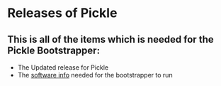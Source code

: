 # Releases of Pickle

## This is all of the items which is needed for the Pickle Bootstrapper:
- The Updated release for Pickle 
- The [software info](https://github.com/Trew1q/boot_releases/blob/main/index.html) needed for the bootstrapper to run
